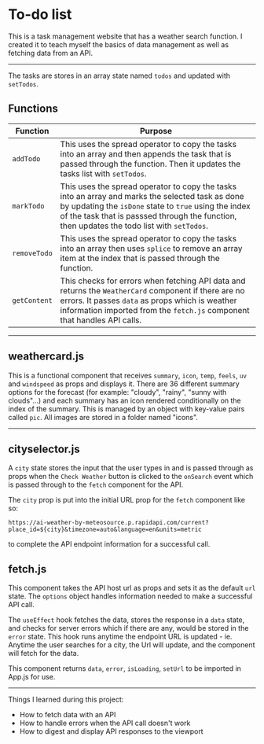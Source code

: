 # To-do list

This is a task management website that has a weather search function. I created it to teach myself the basics of data management as well as fetching data from an API.

----

The tasks are stores in an array state named `todos` and updated with `setTodos`.

## Functions

Function | Purpose
---------|---------
`addTodo`| This uses the spread operator to copy the tasks into an array and then appends the task that is passed through the function. Then it updates the tasks list with `setTodos`.
`markTodo`| This uses the spread operator to copy the tasks into an array and marks the selected task as done by updating the `isDone` state to `true` using the index of the task that is passsed through the function, then updates the todo list with `setTodos`.
`removeTodo`| This uses the spread operator to copy the tasks into an array then uses `splice` to remove an array item at the index that is passed through the function.
`getContent`| This checks for errors when fetching API data and returns the `WeatherCard` component if there are no errors. It passes `data` as props which is weather information imported from the `fetch.js` component that handles API calls.

----

## weathercard.js

This is a functional component that receives `summary`, `icon`, `temp`, `feels`, `uv` and `windspeed` as props and displays it. There are 36 different summary options for the forecast (for example: "cloudy", "rainy", "sunny with clouds"...) and each summary has an icon rendered conditionally on the index of the summary. This is managed by an object with key-value pairs called `pic`. All images are stored in a folder named "icons".

----

## cityselector.js

A `city` state stores the input that the user types in and is passed through as props when the `Check Weather` button is clicked to the `onSearch` event which is passed through to the `fetch` component for the API.

The `city` prop is put into the initial URL prop for the `fetch` component like so:

`https://ai-weather-by-meteosource.p.rapidapi.com/current?place_id=${city}&timezone=auto&language=en&units=metric`

to complete the API endpoint information for a successful call. 

## fetch.js

This component takes the API host url as props and sets it as the default `url` state. The `options` object handles information needed to make a successful API call.

The `useEffect` hook fetches the data, stores the response in a `data` state, and checks for server errors which if there are any, would be stored in the `error` state. This hook runs anytime the endpoint URL is updated - ie. Anytime the user searches for a city, the Url will update, and the component will fetch for the data.

This component returns `data`, `error`, `isLoading`, `setUrl` to be imported in App.js for use. 

----

Things I learned during this project: 

- How to fetch data with an API
- How to handle errors when the API call doesn't work
- How to digest and display API responses to the viewport 






